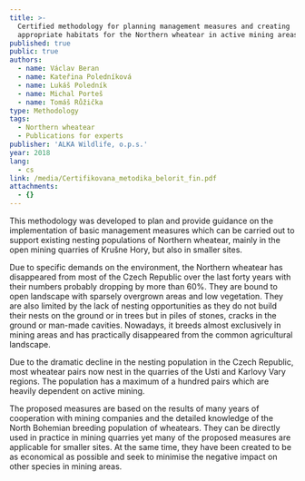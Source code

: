 ```yaml
---
title: >-
  Certified methodology for planning management measures and creating
  appropriate habitats for the Northern wheatear in active mining areas
published: true
public: true
authors:
  - name: Václav Beran
  - name: Kateřina Poledníková
  - name: Lukáš Poledník
  - name: Michal Porteš
  - name: Tomáš Růžička
type: Methodology
tags:
  - Northern wheatear
  - Publications for experts
publisher: 'ALKA Wildlife, o.p.s.'
year: 2018
lang:
  - cs
link: /media/Certifikovana_metodika_belorit_fin.pdf
attachments:
  - {}
---
```

This methodology was developed to plan and provide guidance on the implementation of basic management measures which can be carried out to support existing nesting populations of Northern wheatear, mainly in the open mining quarries of Krušne Hory, but also in smaller sites. 

Due to specific demands on the environment, the Northern wheatear has disappeared from most of the Czech Republic over the last forty years with their numbers probably dropping by more than 60%. They are bound to open landscape with sparsely overgrown areas and low vegetation. They are also limited by the lack of nesting opportunities as they do not build their nests on the ground or in trees  but in piles of stones, cracks in the ground or man-made cavities. Nowadays, it breeds almost exclusively in mining areas and has practically disappeared from the common agricultural landscape.

Due to the dramatic decline in the nesting population in the Czech Republic, most wheatear pairs now nest in the quarries of the Usti and Karlovy Vary regions. The population has a maximum of a hundred pairs which are heavily dependent on active mining. 

The proposed measures are based on the results of many years of cooperation with mining companies and the detailed knowledge of the North Bohemian breeding population of wheatears. They can be directly used in practice in mining quarries yet many of the proposed measures are applicable for smaller sites. At the same time, they have been created to be as economical as possible and seek to minimise the negative impact on other species in mining areas.
